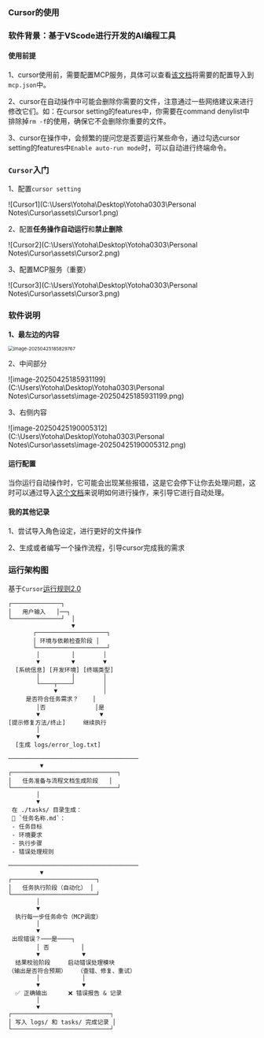 ### Cursor的使用

### 软件背景：基于VScode进行开发的AI编程工具

#### 使用前提

1、cursor使用前，需要配置MCP服务，具体可以查看[该文档](https://github.com/Yotoha0303/AI_RoleTemplate/blob/main/Personal%20Notes/Cursor/MCPServersConfig.md)将需要的配置导入到`mcp.json`中。

2、cursor在自动操作中可能会删除你需要的文件，注意通过一些网络建议来进行修改它们。如：在cursor setting的features中，你需要在command denylist中排除掉`rm -f`的使用，确保它不会删除你重要的文件。

3、cursor在操作中，会频繁的提问您是否要运行某些命令，通过勾选cursor setting的features中`Enable auto-run mode`时，可以自动进行终端命令。

### `Cursor`入门

1、配置`cursor setting`

![Cursor1](C:\Users\Yotoha\Desktop\Yotoha0303\Personal Notes\Cursor\assets\Cursor1.png)

2、配置**任务操作自动运行**和**禁止删除**

![Cursor2](C:\Users\Yotoha\Desktop\Yotoha0303\Personal Notes\Cursor\assets\Cursor2.png)

3、配置MCP服务（重要）

![Cursor3](C:\Users\Yotoha\Desktop\Yotoha0303\Personal Notes\Cursor\assets\Cursor3.png)

### 软件说明

**1、最左边的内容**

<img src="C:\Users\Yotoha\Desktop\Yotoha0303\Personal Notes\Cursor\assets\image-20250425185829767.png" alt="image-20250425185829767" style="zoom: 67%;" />

2、中间部分

![image-20250425185931199](C:\Users\Yotoha\Desktop\Yotoha0303\Personal Notes\Cursor\assets\image-20250425185931199.png)

3、右侧内容

![image-20250425190005312](C:\Users\Yotoha\Desktop\Yotoha0303\Personal Notes\Cursor\assets\image-20250425190005312.png)

#### 运行配置

当你运行自动操作时，它可能会出现某些报错，这是它会停下让你去处理问题，这时可以通过导入[这个文档](https://github.com/Yotoha0303/AI_RoleTemplate/blob/main/Personal%20Notes/Cursor/CursorBaseSetting.md)来说明如何进行操作，来引导它进行自动处理。

#### 我的其他记录

1、尝试导入角色设定，进行更好的文件操作

2、生成或者编写一个操作流程，引导cursor完成我的需求


### 运行架构图

基于`Cursor`[运行规则2.0](https://github.com/Yotoha0303/AI_RoleTemplate/blob/main/Personal%20Notes/Cursor/SettingCursor2.md)

```
┌──────────────┐
│   用户输入   │──┐
└──────────────┘  │
                  ▼
       ┌────────────────────┐
       │ 环境与依赖检查阶段 │
       └────────────────────┘
        │         │        │
        ▼         ▼        ▼
  [系统信息] [开发环境] [终端类型]
        │         │        │
        └────┬────┘        │
             ▼             │
     是否符合任务需求？    │
        │否              │是
        ▼                 ▼
[提示修复方法/终止]     继续执行
        │
        ▼
  [生成 logs/error_log.txt]

─────────────────────────────────────
         ▼
┌──────────────────────────────┐
│   任务准备与流程文档生成阶段   │
└──────────────────────────────┘
        │
        ▼
 在 ./tasks/ 目录生成：
 📄 `任务名称.md`：
 - 任务目标
 - 环境要求
 - 执行步骤
 - 错误处理规则

─────────────────────────────────────
         ▼
┌────────────────────────┐
│   任务执行阶段（自动化） │
└────────────────────────┘
        │
        ▼
  执行每一步任务命令（MCP调度）
        │
        ▼
 出现错误？───是────┐
        │ 否         │
        ▼            ▼
  结果校验阶段     启动错误处理模块
（输出是否符合预期）   （查错、修复、重试）
        │            │
        ▼            ▼
  ✅ 正确输出      ❌ 错误报告 & 记录
        │
        ▼
┌────────────────────────────┐
│ 写入 logs/ 和 tasks/ 完成记录 │
└────────────────────────────┘


```
